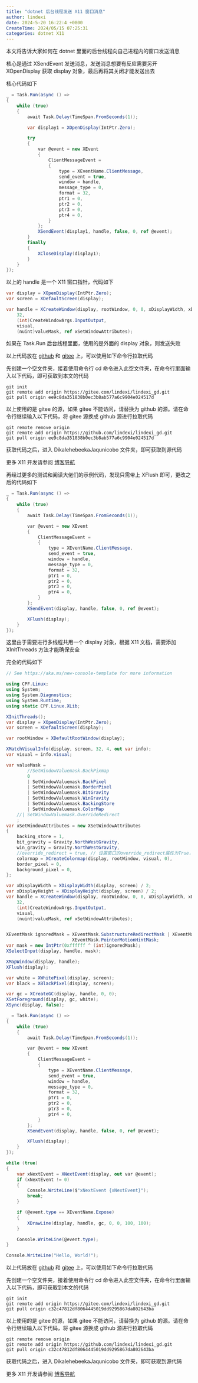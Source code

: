 ```yaml
---
title: "dotnet 后台线程发送 X11 窗口消息"
author: lindexi
date: 2024-5-20 16:22:4 +0800
CreateTime: 2024/05/15 07:25:31
categories: dotnet X11
---
```


本文将告诉大家如何在 dotnet 里面的后台线程向自己进程内的窗口发送消息

<!--more-->


<!-- CreateTime:2024/05/15 07:25:31 -->

<!-- 发布 -->
<!-- 博客 -->

核心是通过 XSendEvent 发送消息，发送消息想要有反应需要另开 XOpenDisplay 获取 display 对象，最后再将其关闭才能发送出去

核心代码如下

```csharp
_ = Task.Run(async () =>
{
    while (true)
    {
        await Task.Delay(TimeSpan.FromSeconds(1));

        var display1 = XOpenDisplay(IntPtr.Zero);

        try
        {
            var @event = new XEvent
            {
                ClientMessageEvent =
                {
                    type = XEventName.ClientMessage,
                    send_event = true,
                    window = handle,
                    message_type = 0,
                    format = 32,
                    ptr1 = 0,
                    ptr2 = 0,
                    ptr3 = 0,
                    ptr4 = 0,
                }
            };
            XSendEvent(display1, handle, false, 0, ref @event);
        }
        finally
        {
            XCloseDisplay(display1);
        }
    }
});
```

以上的 handle 是一个 X11 窗口指针，代码如下

```csharp
var display = XOpenDisplay(IntPtr.Zero);
var screen = XDefaultScreen(display);

var handle = XCreateWindow(display, rootWindow, 0, 0, xDisplayWidth, xDisplayHeight, 5,
    32,
    (int)CreateWindowArgs.InputOutput,
    visual,
    (nuint)valueMask, ref xSetWindowAttributes);
```

如果在 Task.Run 后台线程里面，使用的是外面的 display 对象，则发送失败

以上代码放在 [github](https://github.com/lindexi/lindexi_gd/tree/ee9c8da351838b0ec3b8ab577a6c9904e024517d/DikalehebeekaJaqunicobo) 和 [gitee](https://gitee.com/lindexi/lindexi_gd/tree/ee9c8da351838b0ec3b8ab577a6c9904e024517d/DikalehebeekaJaqunicobo) 上，可以使用如下命令行拉取代码

先创建一个空文件夹，接着使用命令行 cd 命令进入此空文件夹，在命令行里面输入以下代码，即可获取到本文的代码

```
git init
git remote add origin https://gitee.com/lindexi/lindexi_gd.git
git pull origin ee9c8da351838b0ec3b8ab577a6c9904e024517d
```

以上使用的是 gitee 的源，如果 gitee 不能访问，请替换为 github 的源。请在命令行继续输入以下代码，将 gitee 源换成 github 源进行拉取代码

```
git remote remove origin
git remote add origin https://github.com/lindexi/lindexi_gd.git
git pull origin ee9c8da351838b0ec3b8ab577a6c9904e024517d
```

获取代码之后，进入 DikalehebeekaJaqunicobo 文件夹，即可获取到源代码

更多 X11 开发请参阅 [博客导航](https://blog.lindexi.com/post/%E5%8D%9A%E5%AE%A2%E5%AF%BC%E8%88%AA.html )

再经过更多的测试和阅读大佬们的示例代码，发现只需带上 XFlush 即可，更改之后的代码如下

```csharp
_ = Task.Run(async () =>
{
    while (true)
    {
        await Task.Delay(TimeSpan.FromSeconds(1));

        var @event = new XEvent
        {
            ClientMessageEvent =
            {
                type = XEventName.ClientMessage,
                send_event = true,
                window = handle,
                message_type = 0,
                format = 32,
                ptr1 = 0,
                ptr2 = 0,
                ptr3 = 0,
                ptr4 = 0,
            }
        };
        XSendEvent(display, handle, false, 0, ref @event);

        XFlush(display);
    }
});
```

这里由于需要进行多线程共用一个 display 对象，根据 X11 文档，需要添加 XInitThreads 方法才能确保安全

完全的代码如下

```csharp
// See https://aka.ms/new-console-template for more information

using CPF.Linux;
using System;
using System.Diagnostics;
using System.Runtime;
using static CPF.Linux.XLib;

XInitThreads();
var display = XOpenDisplay(IntPtr.Zero);
var screen = XDefaultScreen(display);

var rootWindow = XDefaultRootWindow(display);

XMatchVisualInfo(display, screen, 32, 4, out var info);
var visual = info.visual;

var valueMask =
        //SetWindowValuemask.BackPixmap
        0
        | SetWindowValuemask.BackPixel
        | SetWindowValuemask.BorderPixel
        | SetWindowValuemask.BitGravity
        | SetWindowValuemask.WinGravity
        | SetWindowValuemask.BackingStore
        | SetWindowValuemask.ColorMap
    //| SetWindowValuemask.OverrideRedirect
    ;
var xSetWindowAttributes = new XSetWindowAttributes
{
    backing_store = 1,
    bit_gravity = Gravity.NorthWestGravity,
    win_gravity = Gravity.NorthWestGravity,
    //override_redirect = true, // 设置窗口的override_redirect属性为True，以避免窗口管理器的干预
    colormap = XCreateColormap(display, rootWindow, visual, 0),
    border_pixel = 0,
    background_pixel = 0,
};

var xDisplayWidth = XDisplayWidth(display, screen) / 2;
var xDisplayHeight = XDisplayHeight(display, screen) / 2;
var handle = XCreateWindow(display, rootWindow, 0, 0, xDisplayWidth, xDisplayHeight, 5,
    32,
    (int)CreateWindowArgs.InputOutput,
    visual,
    (nuint)valueMask, ref xSetWindowAttributes);


XEventMask ignoredMask = XEventMask.SubstructureRedirectMask | XEventMask.ResizeRedirectMask |
                         XEventMask.PointerMotionHintMask;
var mask = new IntPtr(0xffffff ^ (int)ignoredMask);
XSelectInput(display, handle, mask);

XMapWindow(display, handle);
XFlush(display);

var white = XWhitePixel(display, screen);
var black = XBlackPixel(display, screen);

var gc = XCreateGC(display, handle, 0, 0);
XSetForeground(display, gc, white);
XSync(display, false);

_ = Task.Run(async () =>
{
    while (true)
    {
        await Task.Delay(TimeSpan.FromSeconds(1));

        var @event = new XEvent
        {
            ClientMessageEvent =
            {
                type = XEventName.ClientMessage,
                send_event = true,
                window = handle,
                message_type = 0,
                format = 32,
                ptr1 = 0,
                ptr2 = 0,
                ptr3 = 0,
                ptr4 = 0,
            }
        };
        XSendEvent(display, handle, false, 0, ref @event);

        XFlush(display);
    }
});

while (true)
{
    var xNextEvent = XNextEvent(display, out var @event);
    if (xNextEvent != 0)
    {
        Console.WriteLine($"xNextEvent {xNextEvent}");
        break;
    }

    if (@event.type == XEventName.Expose)
    {
        XDrawLine(display, handle, gc, 0, 0, 100, 100);
    }

    Console.WriteLine(@event.type);
}

Console.WriteLine("Hello, World!");
```

以上代码放在 [github](https://github.com/lindexi/lindexi_gd/tree/c32c47812df8064445019dd9295867da802643ba/DikalehebeekaJaqunicobo) 和 [gitee](https://gitee.com/lindexi/lindexi_gd/tree/c32c47812df8064445019dd9295867da802643ba/DikalehebeekaJaqunicobo) 上，可以使用如下命令行拉取代码

先创建一个空文件夹，接着使用命令行 cd 命令进入此空文件夹，在命令行里面输入以下代码，即可获取到本文的代码

```
git init
git remote add origin https://gitee.com/lindexi/lindexi_gd.git
git pull origin c32c47812df8064445019dd9295867da802643ba
```

以上使用的是 gitee 的源，如果 gitee 不能访问，请替换为 github 的源。请在命令行继续输入以下代码，将 gitee 源换成 github 源进行拉取代码

```
git remote remove origin
git remote add origin https://github.com/lindexi/lindexi_gd.git
git pull origin c32c47812df8064445019dd9295867da802643ba
```

获取代码之后，进入 DikalehebeekaJaqunicobo 文件夹，即可获取到源代码

更多 X11 开发请参阅 [博客导航](https://blog.lindexi.com/post/%E5%8D%9A%E5%AE%A2%E5%AF%BC%E8%88%AA.html )
